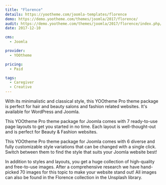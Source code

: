 ```yaml
---
title: "Florence"
details: https://yootheme.com/joomla-templates/florence
demo: https://demo.yootheme.com/themes/joomla/2017/florence/
audit: https://demo.yootheme.com/themes/joomla/2017/florence/index.php/blog
date: 2017-12-10

cms: 
  - Joomla

provider:
  - YOOtheme

pricing:
  - Paid

tags:
  - Caregiver
  - Creative
---
```


With its minimalistic and classical style, this YOOtheme Pro theme package is perfect for hair and beauty salons and fashion related websites. It's available for WordPress and Joomla.

This YOOtheme Pro theme package for Joomla comes with 7 ready-to-use page layouts to get you started in no time. Each layout is well-thought-out and is perfect for Beauty & Fashion websites.

This YOOtheme Pro theme package for Joomla comes with 6 diverse and fully customizable style variations that can be changed with a single click. Switch between them to find the style that suits your Joomla website best!

In addition to styles and layouts, you get a huge collection of high-quality and free-to-use images. After a comprehensive research we have hand-picked 70 images for this topic to make your website stand out! All images can also be found in the Florence collection in the Unsplash library.
